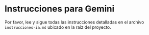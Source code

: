 # Instrucciones para Gemini

Por favor, lee y sigue todas las instrucciones detalladas en el archivo `instrucciones-ia.md` ubicado en la raíz del proyecto.